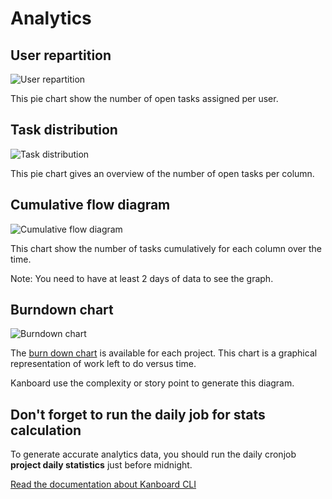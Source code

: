 Analytics
=========

User repartition
----------------

![User repartition](http://kanboard.net/screenshots/documentation/user-repartition.png)

This pie chart show the number of open tasks assigned per user.

Task distribution
-----------------

![Task distribution](http://kanboard.net/screenshots/documentation/task-distribution.png)

This pie chart gives an overview of the number of open tasks per column.

Cumulative flow diagram
-----------------------

![Cumulative flow diagram](http://kanboard.net/screenshots/documentation/cfd.png)

This chart show the number of tasks cumulatively for each column over the time.

Note: You need to have at least 2 days of data to see the graph.

Burndown chart
--------------

![Burndown chart](http://kanboard.net/screenshots/documentation/burndown-chart.png)

The [burn down chart](http://en.wikipedia.org/wiki/Burn_down_chart) is available for each project.
This chart is a graphical representation of work left to do versus time.

Kanboard use the complexity or story point to generate this diagram.

Don't forget to run the daily job for stats calculation
-------------------------------------------------------

To generate accurate analytics data, you should run the daily cronjob **project daily statistics** just before midnight.

[Read the documentation about Kanboard CLI](cli.markdown)
